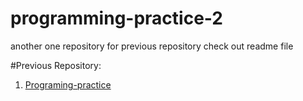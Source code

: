 # programming-practice-2
another one repository for previous repository check out readme file

#Previous Repository:
1. <a href="https://github.com/gokulgajapathi/Programing-practice">Programing-practice</a>

